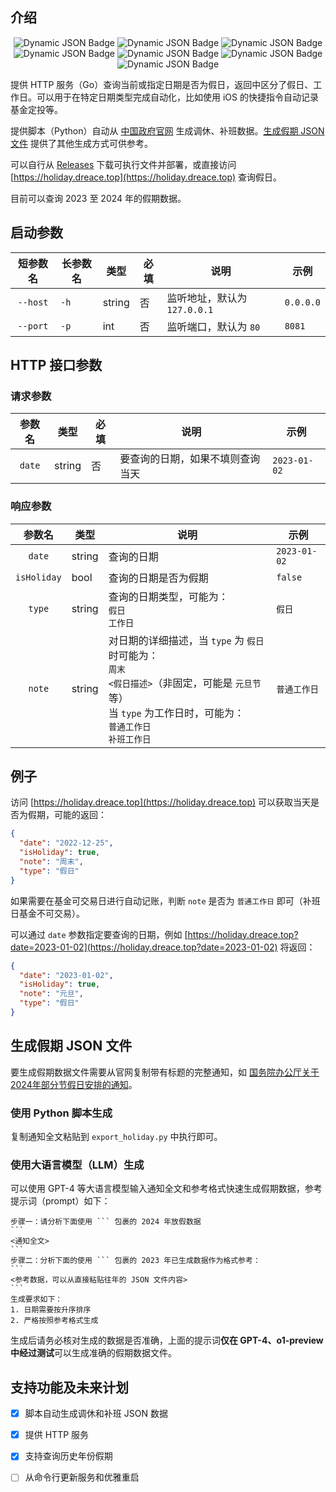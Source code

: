 ## 介绍
<p align="center">
    <img alt="Dynamic JSON Badge" src="https://img.shields.io/badge/dynamic/json?url=https%3A%2F%2Fholiday.dreace.top%2Fstats&query=%24.requestCount.daily&label=%E6%9C%8D%E5%8A%A1%E6%AC%A1%E6%95%B0%EF%BC%88%E5%A4%A9%EF%BC%89&cacheSeconds=3600">
    <img alt="Dynamic JSON Badge" src="https://img.shields.io/badge/dynamic/json?url=https%3A%2F%2Fholiday.dreace.top%2Fstats&query=%24.requestCount.monthly&label=%E6%9C%8D%E5%8A%A1%E6%AC%A1%E6%95%B0%EF%BC%88%E6%9C%88%EF%BC%89&cacheSeconds=3600">
    <img alt="Dynamic JSON Badge" src="https://img.shields.io/badge/dynamic/json?url=https%3A%2F%2Fholiday.dreace.top%2Fstats&query=%24..years%5B-1%3A%5D&label=%E6%9B%B4%E6%96%B0%E5%88%B0&color=orange&cacheSeconds=3600">
    <img alt="Dynamic JSON Badge" src="https://img.shields.io/badge/dynamic/json?url=https%3A%2F%2Fholiday.dreace.top&query=%24.date&label=date&color=red&cacheSeconds=3600">
    <img alt="Dynamic JSON Badge" src="https://img.shields.io/badge/dynamic/json?url=https%3A%2F%2Fholiday.dreace.top&query=%24.isHoliday&label=isHoliday&color=green&cacheSeconds=3600">
    <img alt="Dynamic JSON Badge" src="https://img.shields.io/badge/dynamic/json?url=https%3A%2F%2Fholiday.dreace.top&query=%24.type&label=type&color=blue&cacheSeconds=3600">
    <img alt="Dynamic JSON Badge" src="https://img.shields.io/badge/dynamic/json?url=https%3A%2F%2Fholiday.dreace.top&query=%24.note&label=note&color=yellow&cacheSeconds=3600">
</p>



提供 HTTP 服务（Go）查询当前或指定日期是否为假日，返回中区分了假日、工作日。可以用于在特定日期类型完成自动化，比如使用 iOS 的快捷指令自动记录基金定投等。

提供脚本（Python）自动从 [中国政府官网](http://www.gov.cn/) 生成调休、补班数据。[生成假期 JSON 文件](#生成假期-json-文件) 提供了其他生成方式可供参考。

可以自行从 [Releases](https://github.com/Dreace/ChinaHolidayAPI/releases) 下载可执行文件并部署，或直接访问 [https://holiday.dreace.top](https://holiday.dreace.top) 查询假日。

目前可以查询 2023 至 2024 年的假期数据。

## 启动参数

|   短参数名   | 长参数名 | 类型     | 必填  | 说明                   | 示例        |
|:--------:|------|--------|-----|----------------------|-----------|
| `--host` | `-h` | string | 否   | 监听地址，默认为 `127.0.0.1` | `0.0.0.0` |
| `--port` | `-p` | int    | 否   | 监听端口，默认为 `80`        | `8081`    |

## HTTP 接口参数

### 请求参数

|  参数名   | 类型     | 必填  | 说明               | 示例           |
|:------:|--------|-----|------------------|--------------|
| `date` | string | 否   | 要查询的日期，如果不填则查询当天 | `2023-01-02` |

### 响应参数

|     参数名     | 类型     | 说明                                                                                                                     | 示例           |
|:-----------:|--------|------------------------------------------------------------------------------------------------------------------------|--------------|
|   `date`    | string | 查询的日期                                                                                                                  | `2023-01-02` |
| `isHoliday` | bool   | 查询的日期是否为假期                                                                                                             | `false`      |
|   `type`    | string | 查询的日期类型，可能为：<br/> `假日` <br/> `工作日`                                                                                     | `假日`         |
|   `note`    | string | 对日期的详细描述，当 `type` 为 `假日` 时可能为：<br/> `周末`<br/>`<假日描述>`（非固定，可能是 `元旦节` 等）<br/>当 `type` 为工作日时，可能为：<br/>`普通工作日`<br/>`补班工作日` | `普通工作日`      |

## 例子

访问 [https://holiday.dreace.top](https://holiday.dreace.top) 可以获取当天是否为假期，可能的返回：

```json
{
  "date": "2022-12-25",
  "isHoliday": true,
  "note": "周末",
  "type": "假日"
}
```

如果需要在基金可交易日进行自动记账，判断 `note` 是否为 `普通工作日` 即可（补班日基金不可交易）。

可以通过 `date` 参数指定要查询的日期，例如 [https://holiday.dreace.top?date=2023-01-02](https://holiday.dreace.top?date=2023-01-02) 将返回：

```json
{
  "date": "2023-01-02",
  "isHoliday": true,
  "note": "元旦",
  "type": "假日"
}
```

## 生成假期 JSON 文件
要生成假期数据文件需要从官网复制带有标题的完整通知，如 [国务院办公厅关于2024年部分节假日安排的通知](https://www.gov.cn/zhengce/content/202310/content_6911527.htm)。

### 使用 Python 脚本生成
复制通知全文粘贴到 `export_holiday.py` 中执行即可。

### 使用大语言模型（LLM）生成
可以使用 GPT-4 等大语言模型输入通知全文和参考格式快速生成假期数据，参考提示词（prompt）如下：
````text
步骤一：请分析下面使用 ``` 包裹的 2024 年放假数据
```
<通知全文>
```
步骤二：分析下面的使用 ``` 包裹的 2023 年已生成数据作为格式参考：
```
<参考数据，可以从直接粘贴往年的 JSON 文件内容>
```
生成要求如下：
1. 日期需要按升序排序
2. 严格按照参考格式生成
````
生成后请务必核对生成的数据是否准确，上面的提示词**仅在 GPT-4、o1-preview 中经过测试**可以生成准确的假期数据文件。

## 支持功能及未来计划

- [x] 脚本自动生成调休和补班 JSON 数据
- [x] 提供 HTTP 服务
- [x] 支持查询历史年份假期
- [ ] 从命令行更新服务和优雅重启

